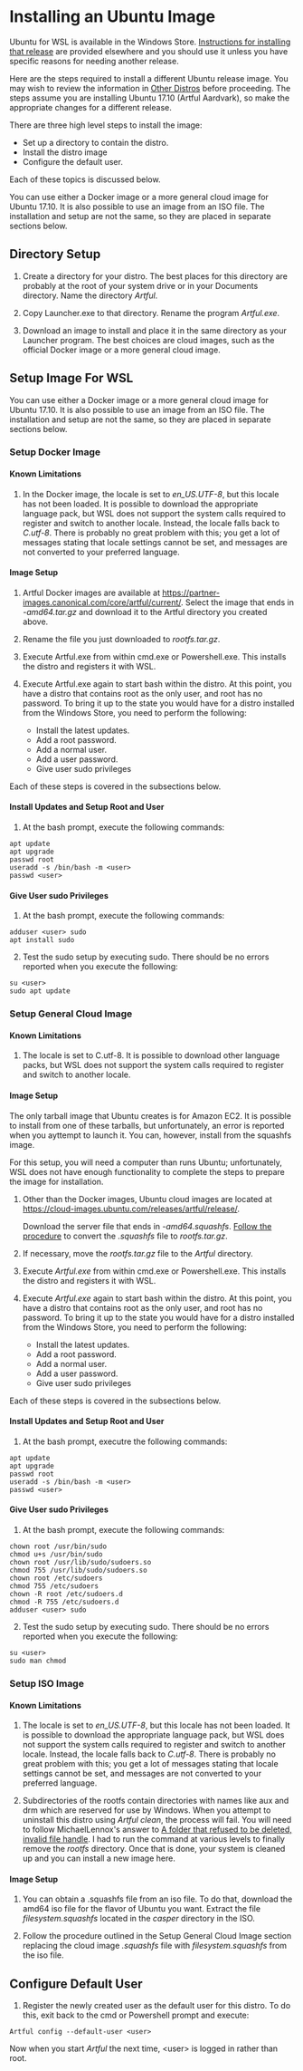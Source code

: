 # Installing an Ubuntu Image
Ubuntu for WSL is available in the Windows Store. [Instructions
for installing that release](0250-Ubuntu.md) are provided elsewhere
and you should use it unless you have specific reasons for needing
another release.

Here are the steps required to install a different Ubuntu release
image. You may wish to review the information in [Other Distros](
0299-Other-Distros.md) before proceeding. The steps assume you are
installing Ubuntu 17.10 (Artful Aardvark), so make the appropriate
changes for a different release.

There are three high level steps to install the image:

* Set up a directory to contain the distro.
* Install the distro image
* Configure the default user.

Each of these topics is discussed below.


You can use either a Docker image or a more general cloud image for
Ubuntu 17.10. It is also possible to use an image from an ISO file.
The installation and setup are not the same, so they
are placed in separate sections below.

## Directory Setup 

1. Create a directory for your distro. The best places for this
directory are probably at the root of your system drive or in
your Documents directory. Name the directory *Artful*.

1. Copy Launcher.exe to that directory. Rename the program *Artful.exe*.

1. Download an image to install and place it in the same
directory as your Launcher program. The best choices are cloud
images, such as the official Docker image or a more general
cloud image.

## Setup Image For WSL

You can use either a Docker image or a more general cloud image for
Ubuntu 17.10. It is also possible to use an image from an ISO file.
The installation and setup are not the same, so they
are placed in separate sections below.

### Setup Docker Image

#### Known Limitations
1. In the Docker image, the locale is set to *en_US.UTF-8*, but this
locale has not been loaded. It is possible to download the appropriate
language pack, but WSL does not support the system calls required to
register and switch to another locale. Instead, the locale falls back
to *C.utf-8*. There is probably no great problem with this; you get
a lot of messages stating that locale settings cannot be set, and
messages are not converted to your preferred language.

#### Image Setup
1. Artful Docker images are available at 
https://partner-images.canonical.com/core/artful/current/.
Select the image that ends in 
*-amd64.tar.gz* and download it to the Artful directory you created above.

1. Rename the file you just downloaded to *rootfs.tar.gz*.

1. Execute Artful.exe from within cmd.exe or Powershell.exe. This
installs the distro and registers it with WSL.

1. Execute Artful.exe again to start bash within the distro.
At this point, you have a distro that contains root as the only
user, and root has no password. To bring it up to the state you
would have for a distro installed from the Windows Store, you
need to perform the following:
    * Install the latest updates.
    * Add a root password.
    * Add a normal user.
    * Add a user password.
    * Give user sudo privileges

Each of these steps is covered in the subsections below.

#### Install Updates and Setup Root and User
1. At the bash prompt, execute the following commands:

```
apt update
apt upgrade
passwd root
useradd -s /bin/bash -m <user>
passwd <user>
```

#### Give User sudo Privileges
1. At the bash prompt, execute the following commands:

```
adduser <user> sudo
apt install sudo
```
2. Test the sudo setup by executing sudo. There should
be no errors reported when you execute the following:

```
su <user>
sudo apt update
```

### Setup General Cloud Image

#### Known Limitations
1. The locale is set to C.utf-8. It is possible to download other language
packs, but WSL does not support the system calls required to register and
switch to another locale.

#### Image Setup
The only
tarball image that Ubuntu creates is for Amazon EC2. It is possible
to install from one of these tarballs, but unfortunately, an error
is reported when you ayttempt to launch it. You can, however,
install from the squashfs image.

For this setup, you will need a computer than runs Ubuntu; 
unfortunately, WSL does not have enough functionality to
complete the steps to prepare the image for installation.


1. Other than the Docker images, Ubuntu cloud images are located at
https://cloud-images.ubuntu.com/releases/artful/release/. 

    Download
the server file that ends in *-amd64.squashfs*. [Follow the 
procedure](0300-Convert-squashfs-File-to-tar.gz.md) to convert
the *.squashfs* file to *rootfs.tar.gz*.
1. If necessary, move the *rootfs.tar.gz* file to the *Artful*
directory.
1. Execute *Artful.exe* from within cmd.exe or Powershell.exe. This
installs the distro and registers it with WSL.

1. Execute *Artful.exe* again to start bash within the distro.
At this point, you have a distro that contains root as the only
user, and root has no password. To bring it up to the state you
would have for a distro installed from the Windows Store, you
need to perform the following:
    * Install the latest updates.
    * Add a root password.
    * Add a normal user.
    * Add a user password.
    * Give user sudo privileges

Each of these steps is covered in the subsections below.

#### Install Updates and Setup Root and User
1. At the bash prompt, executre the following commands:

```
apt update
apt upgrade
passwd root
useradd -s /bin/bash -m <user>
passwd <user>
```

#### Give User sudo Privileges
1. At the bash prompt, execute the following commands:

```
chown root /usr/bin/sudo
chmod u+s /usr/bin/sudo
chown root /usr/lib/sudo/sudoers.so
chmod 755 /usr/lib/sudo/sudoers.so
chown root /etc/sudoers
chmod 755 /etc/sudoers
chown -R root /etc/sudoers.d
chmod -R 755 /etc/sudoers.d
adduser <user> sudo
```

2. Test the sudo setup by executing sudo. There should
be no errors reported when you execute the following:

```
su <user>
sudo man chmod
```

### Setup ISO Image

#### Known Limitations
1. The locale is set to *en_US.UTF-8*, but this
locale has not been loaded. It is possible to download the appropriate
language pack, but WSL does not support the system calls required to
register and switch to another locale. Instead, the locale falls back
to *C.utf-8*. There is probably no great problem with this; you get
a lot of messages stating that locale settings cannot be set, and
messages are not converted to your preferred language.

1. Subdirectories of the rootfs contain directories with names like aux
and drm which are reserved for use by Windows. When you attempt to 
uninstall this distro using *Artful clean*, the process will fail. You
will need to follow MichaelLennox's answer to [A folder that refused
to be deleted, invalid file handle](
https://answers.microsoft.com/en-us/windows/forum/windows_8-files/a-folder-that-refused-to-be-deleted-invalid-file/a8506e19-d623-4af0-ab19-0fd17a672a3a).
I had to run the command at various levels to finally remove the 
*rootfs* directory. Once that is done, your system is cleaned up
and you can install a new image here.

#### Image Setup

1. You can obtain a .squashfs file from an iso file. To do that,
download the amd64 iso file for the flavor of Ubuntu you want. Extract
the file *filesystem.squashfs* located in the *casper* directory in the ISO.

1. Follow the procedure outlined in the Setup General Cloud Image
section replacing the cloud image *.squashfs* file with 
*filesystem.squashfs* from the iso file.

## Configure Default User
1. Register the newly created user as the default user for this
distro. To do this, exit back to the cmd or Powershell prompt
and execute:

```
Artful config --default-user <user>
```

Now when you start *Artful* the next time, \<user\> is logged in
rather than root.
